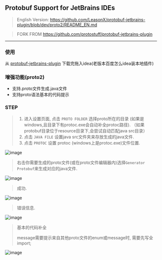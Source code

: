 ## Protobuf Support for JetBrains IDEs

> English Version: https://github.com/LeasonX/protobuf-jetbrains-plugin/blob/dev/proto2/README_EN.md

> FORK FROM https://github.com/protostuff/protobuf-jetbrains-plugin

---

### 使用
从 [protobuf-jetbrains-plugin](https://github.com/LeasonX/protobuf-jetbrains-plugin/files/4605293/protobuf-jetbrains-plugin-1.0.0.zip) 下载完拖入idea(老版本百度怎么idea装本地插件)

### 增强功能(proto2)

- 支持.proto文件生成.java文件
- 支持proto语法基本的代码提示

### STEP

> 1. 进入设置页面, 点击 `PROTO FOLDER` 选择proto所在的目录
    (如果是windows,且目录下有protoc.exe会自动补全protoc路径).
    （如果protobuf目录位于resource目录下,会尝试自动匹配java src目录）
> 2. 点击 `JAVA FILE` 设置java src文件夹来存放生成的java文件.
> 3. 点击 `PROTOC` 设置 protoc (windows上是protoc.exe)文件位置.

![image](https://raw.githubusercontent.com/wiki/LeasonX/protobuf-jetbrains-plugin/proto%20setting.png)

> 右击你需要生成的proto文件(或在proto文件编辑器内)选择`Generator Protobuf`来生成对应的java文件.

![image](https://raw.githubusercontent.com/wiki/LeasonX/protobuf-jetbrains-plugin/right%20click.png)

> 成功.

![image](https://raw.githubusercontent.com/wiki/LeasonX/protobuf-jetbrains-plugin/ok%20hint.png)

> 错误信息.

![image](https://raw.githubusercontent.com/wiki/LeasonX/protobuf-jetbrains-plugin/error%20hint.png)

> 基本的代码补全
>
>message需要提示来自其他proto文件的enum或message时, 需要先写全import;

![image](https://raw.githubusercontent.com/wiki/LeasonX/protobuf-jetbrains-plugin/code%20completion.png)
